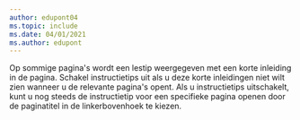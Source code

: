 ```yaml
---
author: edupont04
ms.topic: include
ms.date: 04/01/2021
ms.author: edupont
---
```

Op sommige pagina's wordt een lestip weergegeven met een korte inleiding in de pagina. Schakel instructietips uit als u deze korte inleidingen niet wilt zien wanneer u de relevante pagina's opent. Als u instructietips uitschakelt, kunt u nog steeds de instructietip voor een specifieke pagina openen door de paginatitel in de linkerbovenhoek te kiezen.  
